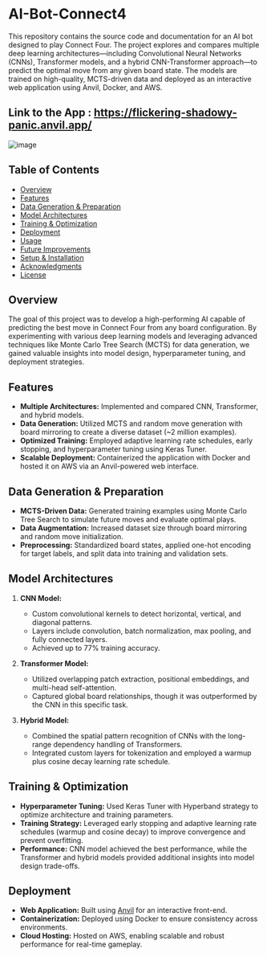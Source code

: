 # AI-Bot-Connect4

This repository contains the source code and documentation for an AI bot designed to play Connect Four. The project explores and compares multiple deep learning architectures—including Convolutional Neural Networks (CNNs), Transformer models, and a hybrid CNN-Transformer approach—to predict the optimal move from any given board state. The models are trained on high-quality, MCTS-driven data and deployed as an interactive web application using Anvil, Docker, and AWS.

## Link to the App : https://flickering-shadowy-panic.anvil.app/
![image](https://github.com/user-attachments/assets/c3b8ee7a-95c7-44c3-a7f5-0281167fed85)

## Table of Contents

- [Overview](#overview)
- [Features](#features)
- [Data Generation & Preparation](#data-generation--preparation)
- [Model Architectures](#model-architectures)
- [Training & Optimization](#training--optimization)
- [Deployment](#deployment)
- [Usage](#usage)
- [Future Improvements](#future-improvements)
- [Setup & Installation](#setup--installation)
- [Acknowledgments](#acknowledgments)
- [License](#license)

## Overview

The goal of this project was to develop a high-performing AI capable of predicting the best move in Connect Four from any board configuration. By experimenting with various deep learning models and leveraging advanced techniques like Monte Carlo Tree Search (MCTS) for data generation, we gained valuable insights into model design, hyperparameter tuning, and deployment strategies.

## Features

- **Multiple Architectures:** Implemented and compared CNN, Transformer, and hybrid models.
- **Data Generation:** Utilized MCTS and random move generation with board mirroring to create a diverse dataset (~2 million examples).
- **Optimized Training:** Employed adaptive learning rate schedules, early stopping, and hyperparameter tuning using Keras Tuner.
- **Scalable Deployment:** Containerized the application with Docker and hosted it on AWS via an Anvil-powered web interface.

## Data Generation & Preparation

- **MCTS-Driven Data:** Generated training examples using Monte Carlo Tree Search to simulate future moves and evaluate optimal plays.
- **Data Augmentation:** Increased dataset size through board mirroring and random move initialization.
- **Preprocessing:** Standardized board states, applied one-hot encoding for target labels, and split data into training and validation sets.

## Model Architectures

1. **CNN Model:** 
   - Custom convolutional kernels to detect horizontal, vertical, and diagonal patterns.
   - Layers include convolution, batch normalization, max pooling, and fully connected layers.
   - Achieved up to 77% training accuracy.

2. **Transformer Model:** 
   - Utilized overlapping patch extraction, positional embeddings, and multi-head self-attention.
   - Captured global board relationships, though it was outperformed by the CNN in this specific task.

3. **Hybrid Model:** 
   - Combined the spatial pattern recognition of CNNs with the long-range dependency handling of Transformers.
   - Integrated custom layers for tokenization and employed a warmup plus cosine decay learning rate schedule.

## Training & Optimization

- **Hyperparameter Tuning:** Used Keras Tuner with Hyperband strategy to optimize architecture and training parameters.
- **Training Strategy:** Leveraged early stopping and adaptive learning rate schedules (warmup and cosine decay) to improve convergence and prevent overfitting.
- **Performance:** CNN model achieved the best performance, while the Transformer and hybrid models provided additional insights into model design trade-offs.

## Deployment

- **Web Application:** Built using [Anvil](https://anvil.works/) for an interactive front-end.
- **Containerization:** Deployed using Docker to ensure consistency across environments.
- **Cloud Hosting:** Hosted on AWS, enabling scalable and robust performance for real-time gameplay.

